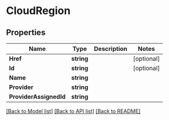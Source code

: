 # CloudRegion

## Properties
Name | Type | Description | Notes
------------ | ------------- | ------------- | -------------
**Href** | **string** |  | [optional] 
**Id** | **string** |  | [optional] 
**Name** | **string** |  | 
**Provider** | **string** |  | 
**ProviderAssignedId** | **string** |  | 

[[Back to Model list]](../README.md#documentation-for-models) [[Back to API list]](../README.md#documentation-for-api-endpoints) [[Back to README]](../README.md)


